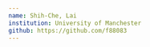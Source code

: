 ```yaml
---
name: Shih-Che, Lai
institution: University of Manchester
github: https://github.com/f88083
---
```

